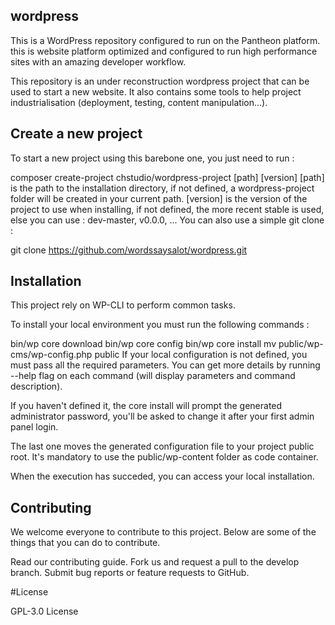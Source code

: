 ## wordpress

This is a WordPress repository configured to run on the Pantheon platform.
this is website platform optimized and configured to run high performance sites with an amazing developer workflow.

This repository is an under reconstruction wordpress project that can be used to start a new website. It also contains some tools to help project industrialisation (deployment, testing, content manipulation...).

## Create a new project
To start a new project using this barebone one, you just need to run :

composer create-project chstudio/wordpress-project [path] [version]
[path] is the path to the installation directory, if not defined, a wordpress-project folder will be created in your current path.
[version] is the version of the project to use when installing, if not defined, the more recent stable is used, else you can use : dev-master, v0.0.0, ...
You can also use a simple git clone :

git clone https://github.com/wordssaysalot/wordpress.git


## Installation
This project rely on WP-CLI to perform common tasks.

To install your local environment you must run the following commands :

bin/wp core download
bin/wp core config
bin/wp core install
mv public/wp-cms/wp-config.php public
If your local configuration is not defined, you must pass all the required parameters. You can get more details by running --help flag on each command (will display parameters and command description).

If you haven't defined it, the core install will prompt the generated administrator password, you'll be asked to change it after your first admin panel login.

The last one moves the generated configuration file to your project public root. It's mandatory to use the public/wp-content folder as code container.

When the execution has succeded, you can access your local installation.


## Contributing
We welcome everyone to contribute to this project. Below are some of the things that you can do to contribute.

Read our contributing guide.
Fork us and request a pull to the develop branch.
Submit bug reports or feature requests to GitHub.

#License

GPL-3.0 License
